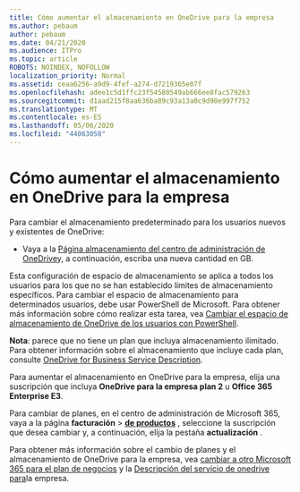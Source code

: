 ```yaml
---
title: Cómo aumentar el almacenamiento en OneDrive para la empresa
ms.author: pebaum
author: pebaum
ms.date: 04/21/2020
ms.audience: ITPro
ms.topic: article
ROBOTS: NOINDEX, NOFOLLOW
localization_priority: Normal
ms.assetid: ceaa6256-a9d9-4fef-a274-d7219365e07f
ms.openlocfilehash: adee1c5d1ffc23f54580549ab666ee8fac579263
ms.sourcegitcommit: d1aad215f8aa636ba89c93a13a0c9d90e997f752
ms.translationtype: MT
ms.contentlocale: es-ES
ms.lasthandoff: 05/06/2020
ms.locfileid: "44063058"
---
```

# <a name="how-to-increase-storage-in-onedrive-for-business"></a>Cómo aumentar el almacenamiento en OneDrive para la empresa

Para cambiar el almacenamiento predeterminado para los usuarios nuevos y existentes de OneDrive:
  
- Vaya a la [Página almacenamiento del centro de administración de OneDrive](https://admin.onedrive.com/?v=StorageSettings)y, a continuación, escriba una nueva cantidad en GB.

Esta configuración de espacio de almacenamiento se aplica a todos los usuarios para los que no se han establecido límites de almacenamiento específicos. Para cambiar el espacio de almacenamiento para determinados usuarios, debe usar PowerShell de Microsoft. Para obtener más información sobre cómo realizar esta tarea, vea [Cambiar el espacio de almacenamiento de OneDrive de los usuarios con PowerShell](https://go.microsoft.com/fwlink/?linkid=866402).

**Nota**: parece que no tiene un plan que incluya almacenamiento ilimitado. Para obtener información sobre el almacenamiento que incluye cada plan, consulte [OneDrive for Business Service Description](https://go.microsoft.com/fwlink/p/?LinkID=826071).
  
Para aumentar el almacenamiento en OneDrive para la empresa, elija una suscripción que incluya **OneDrive para la empresa plan 2** u **Office 365 Enterprise E3**. 
  
Para cambiar de planes, en el centro de administración de Microsoft 365, vaya a la página **facturación** \> **[de productos](https://go.microsoft.com/fwlink/p/?linkid=842054)** , seleccione la suscripción que desea cambiar y, a continuación, elija la pestaña **actualización** .
  
Para obtener más información sobre el cambio de planes y el almacenamiento de OneDrive para la empresa, vea [cambiar a otro Microsoft 365 para el plan de negocios](https://go.microsoft.com/fwlink/?LinkId=2031117) y la [Descripción del servicio de onedrive para](https://go.microsoft.com/fwlink/p/?LinkId-2031122)la empresa.